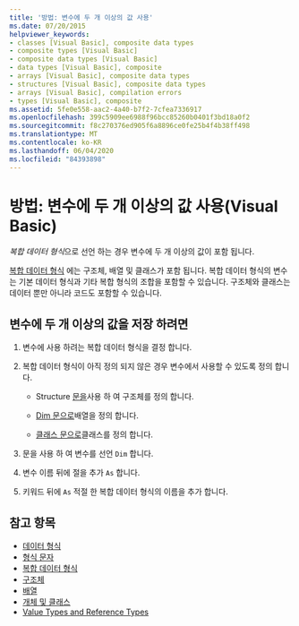 ```yaml
---
title: '방법: 변수에 두 개 이상의 값 사용'
ms.date: 07/20/2015
helpviewer_keywords:
- classes [Visual Basic], composite data types
- composite types [Visual Basic]
- composite data types [Visual Basic]
- data types [Visual Basic], composite
- arrays [Visual Basic], composite data types
- structures [Visual Basic], composite data types
- arrays [Visual Basic], compilation errors
- types [Visual Basic], composite
ms.assetid: 5fe0e558-aac2-4a40-b7f2-7cfea7336917
ms.openlocfilehash: 399c5909ee6988f96bcc85260b0401f3bd18a0f2
ms.sourcegitcommit: f8c270376ed905f6a8896ce0fe25b4f4b38ff498
ms.translationtype: MT
ms.contentlocale: ko-KR
ms.lasthandoff: 06/04/2020
ms.locfileid: "84393898"
---
```

# <a name="how-to-hold-more-than-one-value-in-a-variable-visual-basic"></a>방법: 변수에 두 개 이상의 값 사용(Visual Basic)

*복합 데이터 형식*으로 선언 하는 경우 변수에 두 개 이상의 값이 포함 됩니다.

[복합 데이터 형식](composite-data-types.md) 에는 구조체, 배열 및 클래스가 포함 됩니다. 복합 데이터 형식의 변수는 기본 데이터 형식과 기타 복합 형식의 조합을 포함할 수 있습니다. 구조체와 클래스는 데이터 뿐만 아니라 코드도 포함할 수 있습니다.

## <a name="to-hold-more-than-one-value-in-a-variable"></a>변수에 두 개 이상의 값을 저장 하려면

1. 변수에 사용 하려는 복합 데이터 형식을 결정 합니다.

2. 복합 데이터 형식이 아직 정의 되지 않은 경우 변수에서 사용할 수 있도록 정의 합니다.

    - Structure [문을](../../../language-reference/statements/structure-statement.md)사용 하 여 구조체를 정의 합니다.

    - [Dim 문으로](../../../language-reference/statements/dim-statement.md)배열을 정의 합니다.

    - [클래스 문으로](../../../language-reference/statements/class-statement.md)클래스를 정의 합니다.

3. 문을 사용 하 여 변수를 선언 `Dim` 합니다.

4. 변수 이름 뒤에 절을 추가 `As` 합니다.

5. 키워드 뒤에 `As` 적절 한 복합 데이터 형식의 이름을 추가 합니다.

## <a name="see-also"></a>참고 항목

- [데이터 형식](../../../language-reference/data-types/index.md)
- [형식 문자](type-characters.md)
- [복합 데이터 형식](composite-data-types.md)
- [구조체](structures.md)
- [배열](../arrays/index.md)
- [개체 및 클래스](../objects-and-classes/index.md)
- [Value Types and Reference Types](value-types-and-reference-types.md)
